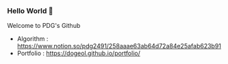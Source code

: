 ### Hello World 👋

<!--
**DoGeol/DoGeol** is a ✨ _special_ ✨ repository because its `README.md` (this file) appears on your GitHub profile.

Here are some ideas to get you started:

- 🔭 I’m currently working on ...
- 🌱 I’m currently learning ...
- 👯 I’m looking to collaborate on ...
- 🤔 I’m looking for help with ...
- 💬 Ask me about ...
- 📫 How to reach me: ...
- 😄 Pronouns: ...
- ⚡ Fun fact: ...
-->

Welcome to PDG's Github

* Algorithm : https://www.notion.so/pdg2491/258aaae63ab64d72a84e25afab623b91
* Portfolio : https://dogeol.github.io/portfolio/

